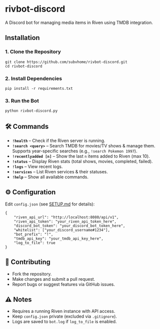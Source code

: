 # rivbot-discord

A Discord bot for managing media items in Riven using TMDB integration.

## Installation

### 1. Clone the Repository

```
git clone https://github.com/subvhome/rivbot-discord.git
cd rivbot-discord
```

### 2. Install Dependencies

```
pip install -r requirements.txt
```

### 3. Run the Bot

```
python rivbot-discord.py
```

## 🛠 Commands

- **`!health`** – Check if the Riven server is running.
- **`!search <query>`** – Search TMDB for movies/TV shows & manage them. Supports year-specific searches (e.g., `!search Pokemon 1997`).
- **`!recentlyadded [n]`** – Show the last `n` items added to Riven (max 10).
- **`!status`** – Display Riven stats (total shows, movies, completed, failed).
- **`!logs`** – View recent logs.
- **`!services`** – List Riven services & their statuses.
- **`!help`** – Show all available commands.

## ⚙️ Configuration

Edit `config.json` (see [SETUP.md](SETUP.md) for details):

```
{
    "riven_api_url": "http://localhost:8080/api/v1",
    "riven_api_token": "your_riven_api_token_here",
    "discord_bot_token": "your_discord_bot_token_here",
    "whitelist": ["your_discord_username#1234"],
    "bot_prefix": "!",
    "tmdb_api_key": "your_tmdb_api_key_here",
    "log_to_file": true
}
```

## 🤝 Contributing

- Fork the repository.
- Make changes and submit a pull request.
- Report bugs or suggest features via GitHub issues.

## ⚠️ Notes

- Requires a running Riven instance with API access.
- Keep `config.json` private (excluded via `.gitignore`).
- Logs are saved to `bot.log` if `log_to_file` is enabled.
